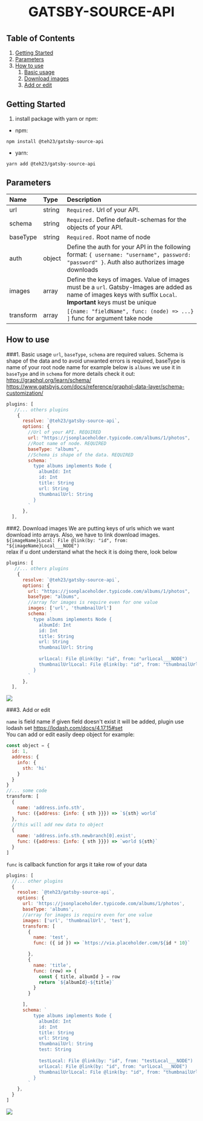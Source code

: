 <br/>
<p style="text-align: center; font-size: 36px; font-weight: bold;">GATSBY-SOURCE-API</p>

## Table of Contents

1. [Getting Started](#getting-started)
2. [Parameters](#parameters)
3. [How to use](#how-to-use)
   1. [Basic usage](#1-basic-usage)
   2. [Download images](#2-download-images)
   3. [Add or edit](#3-add-or-edit)
   
   
## Getting Started  

1. install package with yarn or npm:
- npm:
```shell
npm install @teh23/gatsby-source-api
```
- yarn:
```shell
yarn add @teh23/gatsby-source-api
```



## Parameters 

| **Name**  | **Type**         | **Description**                                                                                                                                                                                         |
| :-------- | :--------------- | :------------------------------------------------------------------------------------------------------------------------------------------------------------------------------------------------------ |
| url       | string | `Required.` Url of your API.                          |
| schema       | string | `Required.` Define default-schemas for the objects of your API.  |
| baseType   | string           | `Required.` Root name of node                                                                                                                                                                       |
| auth       | object |  Define the auth for your API in the following format: `{ username: "username", password: "password" }`. Auth also authorizes image downloads |
| images | array            |  Define the keys of images. Value of images must be a `url`. Gatsby-Images are added as name of images keys with suffix `Local`. **Important** keys must be unique |
| transform | array | `[{name: "fieldName", func: (node) => ...} ]` func for argument take node

## How to use

###1. Basic usage
`url`, `baseType`, `schema` are required values. Schema is shape of the data and to avoid unwanted errors 
is required, baseType is name of your root node name for example below is `albums` we use it in `baseType` and in 
`schema`
for more details check it out:</br>
https://graphql.org/learn/schema/ </br>
https://www.gatsbyjs.com/docs/reference/graphql-data-layer/schema-customization/
```javascript
plugins: [
   //... others plugins
    {
      resolve: `@teh23/gatsby-source-api`,
      options: {
        //Url of your API. REQUIRED
        url: "https://jsonplaceholder.typicode.com/albums/1/photos",
        //Root name of node. REQUIRED
        baseType: "albums",
        //Schema is shape of the data. REQUIRED
        schema: `
          type albums implements Node {
            albumId: Int
            id: Int
            title: String
            url: String
            thumbnailUrl: String
          }
        `
      },
  ],
```
###2. Download images
We are putting keys of urls which we want download into arrays. Also, we have to link download images.
</br>
```${imageName}Local: File @link(by: "id", from: "${imageName}Local___NODE")```</br>
relax if u dont understand what the heck it is doing there, look below

```javascript
plugins: [
   //... others plugins
    {
      resolve: `@teh23/gatsby-source-api`,
      options: {
        url: "https://jsonplaceholder.typicode.com/albums/1/photos",
        baseType: "albums",
        //array for images is require even for one value
        images: ['url', 'thumbnailUrl']
        schema: `
          type albums implements Node {
            albumId: Int
            id: Int
            title: String
            url: String
            thumbnailUrl: String
            
            urlLocal: File @link(by: "id", from: "urlLocal___NODE")
            thumbnailUrlLocal: File @link(by: "id", from: "thumbnailUrlLocal___NODE")
          }
        `
      },
  ],
```
![](https://i.imgur.com/im22gOz.png)

###3. Add or edit

`name` is field name if given field doesn't exist it will be added, plugin use lodash set 
https://lodash.com/docs/4.17.15#set </br> 
You can add or edit easily deep object for example:
```javascript
const object = {
  id: 1,
  address: {
    info: {
      sth: 'hi'
    }
  }
}
//... some code
transform: [
  { 
    name: 'address.info.sth',
    func: ({address: {info: { sth }}}) => `${sth} world`
  },
  //this will add new data to object
  {
    name: 'address.info.sth.newbranch[0].exist',
    func: ({address: {info: { sth }}}) => `world ${sth}`
  }
]
```
`func` is callback function for args it take row of your data
```javascript
plugins: [
  //... other plugins
  {
    resolve: `@teh23/gatsby-source-api`,
    options: {
      url: 'https://jsonplaceholder.typicode.com/albums/1/photos',
      baseType: 'albums',
      //array for images is require even for one value
      images: ['url', 'thumbnailUrl', 'test'],
      transform: [
        {
          name: 'test',
          func: ({ id }) => `https://via.placeholder.com/${id * 10}`

        },
        {
          name: 'title',
          func: (row) => {
            const { title, albumId } = row
            return `${albumId}-${title}`
          }
        }

      ],
      schema: `
          type albums implements Node {
            albumId: Int
            id: Int
            title: String
            url: String
            thumbnailUrl: String
            test: String
            
            testLocal: File @link(by: "id", from: "testLocal___NODE")
            urlLocal: File @link(by: "id", from: "urlLocal___NODE")
            thumbnailUrlLocal: File @link(by: "id", from: "thumbnailUrlLocal___NODE")
          }
        `
    },
  }
]
```
![](https://i.imgur.com/QkE2dCr.png)



